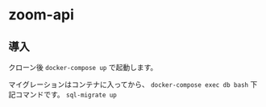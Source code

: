 # zoom-api

## 導入
クローン後
`docker-compose up`
で起動します。

マイグレーションはコンテナに入ってから、
`docker-compose exec db bash`
下記コマンドです。
`sql-migrate up`
